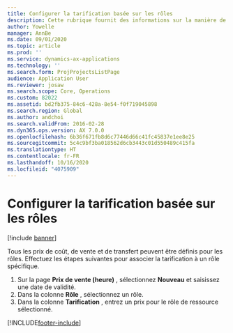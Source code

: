 ```yaml
---
title: Configurer la tarification basée sur les rôles
description: Cette rubrique fournit des informations sur la manière de configurer la tarification de rôles spécifiques.
author: Yowelle
manager: AnnBe
ms.date: 09/01/2020
ms.topic: article
ms.prod: ''
ms.service: dynamics-ax-applications
ms.technology: ''
ms.search.form: ProjProjectsListPage
audience: Application User
ms.reviewer: josaw
ms.search.scope: Core, Operations
ms.custom: 82022
ms.assetid: bd2fb375-84c6-428a-8e54-f0f719045898
ms.search.region: Global
ms.author: andchoi
ms.search.validFrom: 2016-02-28
ms.dyn365.ops.version: AX 7.0.0
ms.openlocfilehash: 6b36f671fb8d6c77446d66c41fc45837e1ee8e25
ms.sourcegitcommit: 5c4c9bf3ba018562d6cb3443c01d550489c415fa
ms.translationtype: HT
ms.contentlocale: fr-FR
ms.lasthandoff: 10/16/2020
ms.locfileid: "4075909"
---
```

# <a name="set-up-role-based-pricing"></a>Configurer la tarification basée sur les rôles

[!include [banner](../includes/banner.md)]

Tous les prix de coût, de vente et de transfert peuvent être définis pour les rôles. Effectuez les étapes suivantes pour associer la tarification à un rôle spécifique.

1. Sur la page **Prix de vente (heure)** , sélectionnez **Nouveau** et saisissez une date de validité.
2. Dans la colonne **Rôle** , sélectionnez un rôle.
3. Dans la colonne **Tarification** , entrez un prix pour le rôle de ressource sélectionné.


[!INCLUDE[footer-include](../includes/footer-banner.md)]